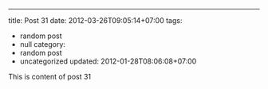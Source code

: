 ---
title: Post 31
date: 2012-03-26T09:05:14+07:00
tags:
  - random post
  - null
category:
  - random post
  - uncategorized
updated: 2012-01-28T08:06:08+07:00

This is content of post 31